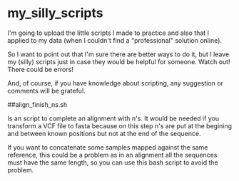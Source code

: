 # my_silly_scripts

I'm going to upload the little scripts I made to practice and also that I applied to my data (when I couldn't find a "professional" solution online).

So I want to point out that I'm sure there are better ways to do it, but I leave my (silly) scripts just in case they would be helpful for someone. Watch out! There could be errors!

And, of course, if you have knowledge about scripting, any suggestion or comments will be grateful. 

##align_finish_ns.sh

Is an script to complete an alignment with n's. It would be needed if you transform a VCF file to fasta because on this step n's are put at the begining and between known positions but not at the end of the sequence. 

If you want to concatenate some samples mapped against the same reference, this could be a problem as in an alignment all the sequences must have the same length, so you can use this bash script to avoid the problem.
